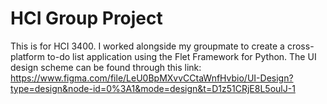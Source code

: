 # HCI Group Project
This is for HCI 3400. I worked alongside my groupmate to create a cross-platform to-do list application using the Flet Framework for Python.
The UI design scheme can be found through this link: https://www.figma.com/file/LeU0BpMXvvCCtaWnfHvbio/UI-Design?type=design&node-id=0%3A1&mode=design&t=D1z51CRjE8L5oulJ-1
